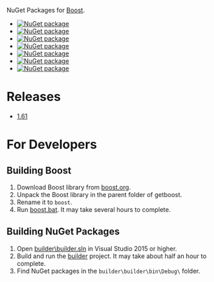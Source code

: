 NuGet Packages for [Boost](http://boost.org).

- [![NuGet package](https://img.shields.io/nuget/v/boost.svg?label=boost)](https://nuget.org/packages/boost)
- [![NuGet package](https://img.shields.io/nuget/v/boost-vc140.svg?label=boost-vc140)](https://nuget.org/packages/boost-vc140)
- [![NuGet package](https://img.shields.io/nuget/v/boost-vc120.svg?label=boost-vc120)](https://nuget.org/packages/boost-vc120)
- [![NuGet package](https://img.shields.io/nuget/v/boost-vc110.svg?label=boost-vc110)](https://nuget.org/packages/boost-vc110)
- [![NuGet package](https://img.shields.io/nuget/v/boost-vc100.svg?label=boost-vc100)](https://nuget.org/packages/boost-vc100)
- [![NuGet package](https://img.shields.io/nuget/v/boost-vc90.svg?label=boost-vc90)](https://nuget.org/packages/boost-vc90)
- [![NuGet package](https://img.shields.io/nuget/v/boost-src.svg?label=boost-src)](https://nuget.org/packages/boost-src)

# Releases

- [1.61](releases/1.61.md)

# For Developers

## Building Boost

1. Download Boost library from [boost.org](http://boost.org/).
2. Unpack the Boost library in the parent folder of getboost. 
3. Rename it to `boost`.
4. Run [boost.bat](boost.bat). It may take several hours to complete.

## Building NuGet Packages

1. Open [builder\builder.sln](builder/builder.sln) in Visual Studio 2015 or higher.
2. Build and run the [builder](builder/builder/builder.csproj) project. It may take about half an hour to complete.
3. Find NuGet packages in the `builder\builder\bin\Debug\` folder.
